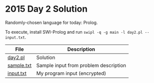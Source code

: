 # 2015 Day 2 Solution
Randomly-chosen language for today: Prolog.

To execute, install SWI-Prolog and run `swipl -q -g main -l day2.pl -- input.txt`.

|File|Description
|---|--------|
|[day2.pl](day2.pl) | Solution |
|[sample.txt](sample.txt) | Sample input from problem description |
|[input.txt](input.txt) | My program input (encrypted) |

